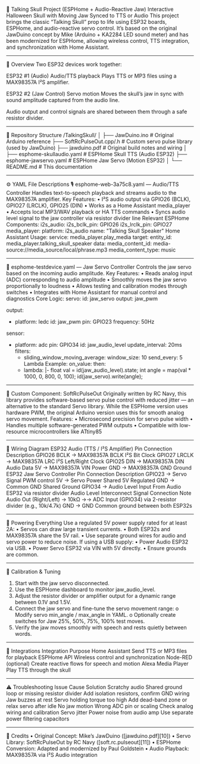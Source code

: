 🧠 Talking Skull Project (ESPHome + Audio-Reactive Jaw)
Interactive Halloween Skull with Moving Jaw Synced to TTS or Audio
This project brings the classic “Talking Skull” prop to life using ESP32 boards, ESPHome, and audio-reactive servo control.
It’s based on the original JawDuino concept by Mike (Arduino + KA2284 LED sound meter) and has been modernized for ESPHome, allowing wireless control, TTS integration, and synchronization with Home Assistant.
________________________________________
🧩 Overview
Two ESP32 devices work together:

ESP32 #1 (Audio)	Audio/TTS playback	Plays TTS or MP3 files using a MAX98357A I²S amplifier.

ESP32 #2 (Jaw Control)	Servo motion	Moves the skull’s jaw in sync with sound amplitude captured from the audio line.

Audio output and control signals are shared between them through a safe resistor divider.
________________________________________
📁 Repository Structure
/TalkingSkull/
│
├── JawDuino.ino              # Original Arduino reference
├── SoftRcPulseOut.cpp/.h     # Custom servo pulse library (used by JawDuino)
├── jawduino.pdf              # Original build notes and wiring
│
├── esphome-skullaudio.yaml   # ESPHome Skull TTS (Audio ESP32)
├── esphome-jawservo.yaml   # ESPHome Jaw Servo (Motion ESP32)
│
└── README.md                 # This documentation
________________________________________
⚙️ YAML File Descriptions
🎙️ esphome-web-3a75c8.yaml — Audio/TTS Controller
Handles text-to-speech playback and streams audio to the MAX98357A amplifier.
Key Features:
•	I²S audio output via GPIO26 (BCLK), GPIO27 (LRCLK), GPIO25 (DIN)
•	Works as a Home Assistant media_player
•	Accepts local MP3/WAV playback or HA TTS commands
•	Syncs audio level signal to the jaw controller via resistor divider line
Relevant ESPHome Components:
i2s_audio:
  i2s_bclk_pin: GPIO26
  i2s_lrclk_pin: GPIO27
media_player:
  platform: i2s_audio
  name: "Talking Skull Speaker"
Home Assistant Usage:
service: media_player.play_media
target:
  entity_id: media_player.talking_skull_speaker
data:
  media_content_id: media-source://media_source/local/phrase.mp3
  media_content_type: music
________________________________________
🦴 esphome-testdevice.yaml — Jaw Servo Controller
Controls the jaw servo based on the incoming audio amplitude.
Key Features:
•	Reads analog input (ADC) corresponding to audio amplitude
•	Smoothly moves the jaw servo proportionally to loudness
•	Allows testing and calibration modes through switches
•	Integrates with Home Assistant for manual control and diagnostics
Core Logic:
servo:
  id: jaw_servo
  output: jaw_pwm

output:
  - platform: ledc
    id: jaw_pwm
    pin: GPIO23
    frequency: 50Hz

sensor:
  - platform: adc
    pin: GPIO34
    id: jaw_audio_level
    update_interval: 20ms
    filters:
      - sliding_window_moving_average:
          window_size: 10
          send_every: 5
Lambda Example:
on_value:
  then:
    - lambda: |-
        float val = id(jaw_audio_level).state;
        int angle = map(val * 1000, 0, 800, 0, 100);
        id(jaw_servo).write(angle);
________________________________________
🧰 Custom Component: SoftRcPulseOut
Originally written by RC Navy, this library provides software-based servo pulse control with reduced jitter — an alternative to the standard Servo library.
While the ESPHome version uses hardware PWM, the original Arduino version uses this for smooth analog servo movement.
Features:
•	Microsecond precision for servo pulse width
•	Handles multiple software-generated PWM outputs
•	Compatible with low-resource microcontrollers like ATtiny85
________________________________________
🔌 Wiring Diagram
ESP32 Audio (TTS / I²S Amplifier)
Pin	Connection	Description
GPIO26	BCLK → MAX98357A BCLK	I²S Bit Clock
GPIO27	LRCLK → MAX98357A LRC	I²S Left/Right Clock
GPIO25	DIN → MAX98357A DIN	Audio Data
5V	→ MAX98357A VIN	Power
GND	→ MAX98357A GND	Ground
ESP32 Jaw Servo Controller
Pin	Connection	Description
GPIO23	→ Servo Signal	PWM control
5V	→ Servo Power	Shared 5V Regulated
GND	→ Common GND	Shared Ground
GPIO34	→ Audio Level Input	From Audio ESP32 via resistor divider
Audio Level Interconnect
Signal	Connection	Note
Audio Out (Right/Left)	→ 10kΩ →→ ADC Input (GPIO34)	via 2-resistor divider (e.g., 10k/4.7k)
GND	→ GND	Common ground between both ESP32s
________________________________________
🔋 Powering Everything
Use a regulated 5V power supply rated for at least 2A:
•	Servos can draw large transient currents.
•	Both ESP32s and MAX98357A share the 5V rail.
•	Use separate ground wires for audio and servo power to reduce noise.
If using a USB supply:
•	Power Audio ESP32 via USB.
•	Power Servo ESP32 via VIN with 5V directly.
•	Ensure grounds are common.
________________________________________
🧠 Calibration & Tuning
1.	Start with the jaw servo disconnected.
2.	Use the ESPHome dashboard to monitor jaw_audio_level.
3.	Adjust the resistor divider or amplifier output for a dynamic range between 0.1V and 1.5V.
4.	Connect the jaw servo and fine-tune the servo movement range:
o	Modify servo min_angle / max_angle in YAML.
o	Optionally create switches for Jaw 25%, 50%, 75%, 100% test moves.
5.	Verify the jaw moves smoothly with speech and rests quietly between words.
________________________________________
🧩 Integrations
Integration	Purpose
Home Assistant	Send TTS or MP3 files for playback
ESPHome API	Wireless control and synchronization
Node-RED (optional)	Create reactive flows for speech and motion
Alexa Media Player	Play TTS through the skull
________________________________________
⚠️ Troubleshooting
Issue	Cause	Solution
Scratchy audio	Shared ground loop or missing resistor divider	Add isolation resistors, confirm GND wiring
Jaw buzzes at rest	Servo holding torque too high	Add dead-band zone or relax servo after idle
No jaw motion	Wrong ADC pin or scaling	Check analog wiring and calibration
Servo jitter	Power noise from audio amp	Use separate power filtering capacitors
________________________________________
📜 Credits
•	Original Concept: Mike’s JawDuino ([jawduino.pdf][10])
•	Servo Library: SoftRcPulseOut by RC Navy ([soft.rc.pulseout][11])
•	ESPHome Conversion: Adapted and modernized by Paul Goldstein
•	Audio Playback: MAX98357A via I²S Audio integration

